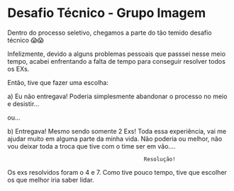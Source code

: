 # Desafio Técnico - Grupo Imagem

Dentro do processo seletivo, chegamos a parte do tão temido desafio técnico 😱😱

Infelizmente, devido a alguns problemas pessoais que passsei nesse meio tempo, acabei enfrentando a falta de tempo para conseguir resolver todos os EXs.

Então, tive que fazer uma escolha:

a) Eu não entregava! Poderia simplesmente abandonar o processo no meio e desistir...

ou...

b) Entregava! Mesmo sendo somente 2 Exs! Toda essa experiência, vai me ajudar muito em alguma parte da minha vida. Não poderia ou melhor, não vou deixar toda a troca que tive com o time ser em vão....

                                               Resolução!

Os exs resolvidos foram o 4 e 7. Como tive pouco tempo, tive que escolher os que melhor iria saber lidar.

           




